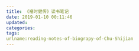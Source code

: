 ```yaml
---
title: 《褚时健传》读书笔记
date: 2019-01-10 00:11:46
updated:
categories:
tags:
urlname:reading-notes-of-biograpy-of-Chu-Shijian
---
```




<!-- more -->